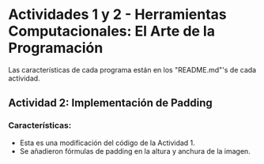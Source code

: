 <h1>Actividades 1 y 2 - Herramientas Computacionales: El Arte de la Programación</h1>
Las características de cada programa están en los "README.md"'s de cada actividad.
<h2></h2>
<h2>Actividad 2: Implementación de Padding</h2>
<h3>Características:</h3>
<ul>
  <li>Esta es una modificación del código de la Actividad 1.</li>
  <li>Se añadieron fórmulas de padding en la altura y anchura de la imagen.</li>
</ul>
